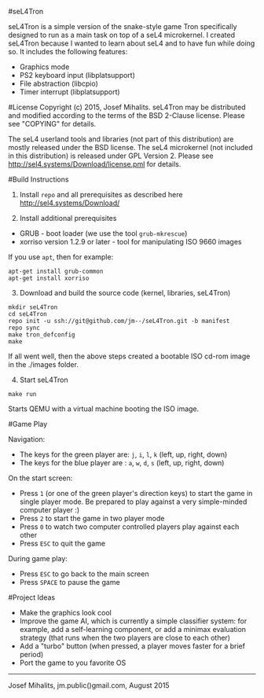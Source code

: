 #seL4Tron

seL4Tron is a simple version of the snake-style game Tron specifically
designed to run as a main task on top of a seL4 microkernel.
I created seL4Tron because I wanted to learn about seL4 and to have fun
while doing so. It includes the following features:
* Graphics mode
* PS2 keyboard input (libplatsupport)
* File abstraction (libcpio)
* Timer interrupt (libplatsupport)


#License
Copyright (c) 2015, Josef Mihalits. seL4Tron may be distributed and
modified according to the terms of the BSD 2-Clause license. Please see
"COPYING" for details.

The seL4 userland tools and libraries (not part of this distribution) are
mostly released under the BSD license. The seL4 microkernel (not
included in this distribution) is released under GPL Version 2.
Please see http://sel4.systems/Download/license.pml for details.


#Build Instructions
1) Install `repo` and all prerequisites as described here http://sel4.systems/Download/

2) Install additional prerequisites
* GRUB - boot loader (we use the tool `grub-mkrescue`)
* xorriso version 1.2.9 or later - tool for manipulating ISO 9660 images

If you use `apt`, then for example:
```
apt-get install grub-common
apt-get install xorriso
```

3) Download and build the source code (kernel, libraries, seL4Tron)
```
mkdir seL4Tron
cd seL4Tron
repo init -u ssh://git@github.com/jm--/seL4Tron.git -b manifest
repo sync
make tron_defconfig
make
```
If all went well, then the above steps created a bootable ISO cd-rom image
in the ./images folder.

4) Start seL4Tron
```
make run
```
Starts QEMU with a virtual machine booting the ISO image.


#Game Play

Navigation:
* The keys for the green player are: `j`, `i`, `l`, `k` (left, up, right, down)
* The keys for the blue player are : `a`, `w`, `d`, `s` (left, up, right, down)

On the start screen:
* Press `1` (or one of the green player's direction keys) to start the game
  in single player mode. Be prepared to play against a very simple-minded
  computer player :)
* Press `2` to start the game in two player mode
* Press `0` to watch two computer controlled players play against each other
* Press `ESC` to quit the game

During game play:
* Press `ESC` to go back to the main screen
* Press `SPACE` to pause the game


#Project Ideas
* Make the graphics look cool
* Improve the game AI, which is currently a simple classifier system:
  for example, add a self-learning component, or add a minimax evaluation
  strategy (that runs when the two players are close to each other)
* Add a "turbo" button (when pressed, a player moves faster for a brief period)
* Port the game to you favorite OS

___
Josef Mihalits, jm.public()gmail.com, August 2015
